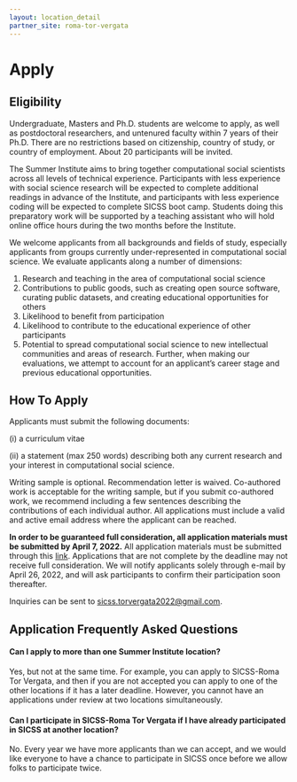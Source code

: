 ```yaml
---
layout: location_detail
partner_site: roma-tor-vergata
---
```


# Apply

## Eligibility

Undergraduate, Masters and Ph.D. students are welcome to apply, as well as postdoctoral researchers, and untenured faculty within 7 years of their Ph.D. There are no restrictions based on citizenship, country of study, or country of employment. About 20 participants will be invited.

The Summer Institute aims to bring together computational social scientists across all levels of technical experience. Participants with less experience with social science research will be expected to complete additional readings in advance of the Institute, and participants with less experience coding will be expected to complete SICSS boot camp. Students doing this preparatory work will be supported by a teaching assistant who will hold online office hours during the two months before the Institute.

We welcome applicants from all backgrounds and fields of study, especially applicants from groups currently under-represented in computational social science. 
We evaluate applicants along a number of dimensions: 
1) Research and teaching in the area of computational social science 
2) Contributions to public goods, such as creating open source software, curating public datasets, and creating educational opportunities for others 
3) Likelihood to benefit from participation 
4) Likelihood to contribute to the educational experience of other participants 
5) Potential to spread computational social science to new intellectual communities and areas of research. Further, when making our evaluations, we attempt to account for an applicant’s career stage and previous educational opportunities.

## How To Apply

Applicants must submit the following documents:  

(i) a curriculum vitae 

(ii) a statement (max 250 words) describing both any current research and your interest in computational social science. 

Writing sample is optional. Recommendation letter is waived. Co-authored work is acceptable for the writing sample, but if you submit co-authored work, we recommend including a few sentences describing the contributions of each individual author. All applications must include a valid and active email address where the applicant can be reached.
 
**In order to be guaranteed full consideration, all application materials must be submitted by April 7, 2022.** All application materials must be submitted through this [link](https://bit.ly/SICSS-TV). Applications that are not complete by the deadline may not receive full consideration. We will notify applicants solely through e-mail by April 26, 2022, and will ask participants to confirm their participation soon thereafter.

Inquiries can be sent to sicss.torvergata2022@gmail.com.

## Application Frequently Asked Questions

#### Can I apply to more than one Summer Institute location?

Yes, but not at the same time. For example, you can apply to SICSS-Roma Tor Vergata, and then if you are not accepted you can apply to one of the other locations if it has a later deadline. However, you cannot have an applications under review at two locations simultaneously.

#### Can I participate in SICSS-Roma Tor Vergata if I have already participated in SICSS at another location?

No. Every year we have more applicants than we can accept, and we would like everyone to have a chance to participate in SICSS once before we allow folks to participate twice.
